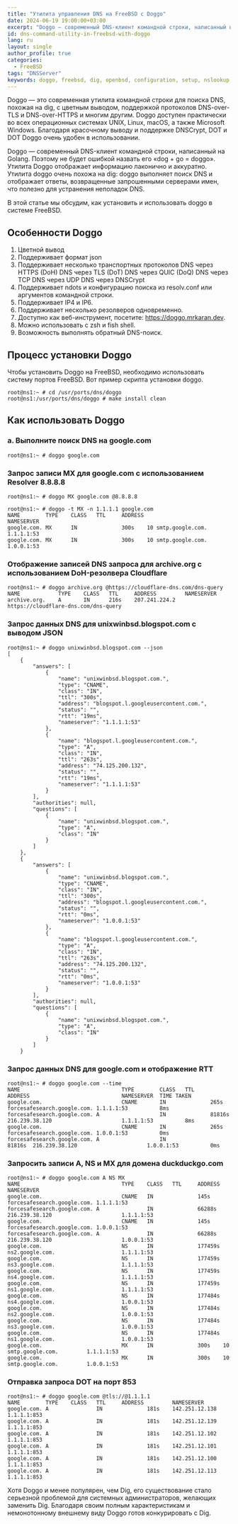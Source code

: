 ```yaml
---
title: "Утилита управления DNS на FreeBSD с Doggo"
date: 2024-06-19 19:00:00+03:00
excerpt: "Doggo — современный DNS-клиент командной строки, написанный на Golang. Поэтому не будет ошибкой назвать его «dog + go = doggo»."
id: dns-command-utility-in-freebsd-with-doggo
lang: ru
layout: single
author_profile: true
categories:
  - FreeBSD
tags: "DNSServer"
keywords: doggo, freebsd, dig, openbsd, configuration, setup, nslookup, command
---
```


Doggo — это современная утилита командной строки для поиска DNS, похожая на dig, с цветным выводом, поддержкой протоколов DNS-over-TLS и DNS-over-HTTPS и многим другим. Doggo доступен практически во всех операционных системах UNIX, Linux, macOS, а также Microsoft Windows. Благодаря красочному выводу и поддержке DNSCrypt, DOT и DOT Doggo очень удобен в использовании.

Doggo — современный DNS-клиент командной строки, написанный на Golang. Поэтому не будет ошибкой назвать его «dog + go = doggo». Утилита Doggo отображает информацию лаконично и аккуратно. Утилита doggo очень похожа на dig: doggo выполняет поиск DNS и отображает ответы, возвращенные запрошенными серверами имен, что полезно для устранения неполадок DNS.

В этой статье мы обсудим, как установить и использовать doggo в системе FreeBSD.

## Особенности Doggo
1. Цветной вывод
2. Поддерживает формат json
3. Поддерживает несколько транспортных протоколов
DNS через HTTPS (DoH)
DNS через TLS (DoT)
DNS через QUIC (DoQ)
DNS через TCP
DNS через UDP
DNS через DNSCrypt
4. Поддерживает ndots и конфигурацию поиска из resolv.conf или аргументов командной строки.
5. Поддерживает IP4 и IP6.
6. Поддерживает несколько резолверов одновременно.
7. Доступно как веб-инструмент, посетите: https://doggo.mrkaran.dev.
8. Можно использовать с zsh и fish shell.
9. Возможность выполнять обратный DNS-поиск.

## Процесс установки Doggo
Чтобы установить Doggo на FreeBSD, необходимо использовать систему портов FreeBSD. Вот пример скрипта установки doggo.

```
root@ns1:~ # cd /usr/ports/dns/doggo
root@ns1:/usr/ports/dns/doggo # make install clean
```

## Как использовать Doggo
### а. Выполните поиск DNS на google.com

```
root@ns1:~ # doggo google.com
```

### Запрос записи MX для google.com с использованием Resolver 8.8.8.8

```
root@ns1:~ # doggo MX google.com @8.8.8.8
```
```
root@ns1:~ # doggo -t MX -n 1.1.1.1 google.com
NAME       	TYPE	CLASS	TTL 	ADDRESS            	        NAMESERVER 
google.com.	MX  	IN   	        300s	10 smtp.google.com.	1.1.1.1:53	
google.com.	MX  	IN   	        300s	10 smtp.google.com.	1.0.0.1:53
```

### Отображение записей DNS запроса для archive.org с использованием DoH-резолвера Cloudflare

```
root@ns1:~ # doggo archive.org @https://cloudflare-dns.com/dns-query 
NAME        	TYPE	CLASS	TTL 	ADDRESS      	NAMESERVER                           
archive.org.	A   	IN   	216s	207.241.224.2	https://cloudflare-dns.com/dns-query
```

### Запрос данных DNS для unixwinbsd.blogspot.com с выводом JSON

```
root@ns1:~ # doggo unixwinbsd.blogspot.com --json
[
    {
        "answers": [
            {
                "name": "unixwinbsd.blogspot.com.",
                "type": "CNAME",
                "class": "IN",
                "ttl": "300s",
                "address": "blogspot.l.googleusercontent.com.",
                "status": "",
                "rtt": "19ms",
                "nameserver": "1.1.1.1:53"
            },
            {
                "name": "blogspot.l.googleusercontent.com.",
                "type": "A",
                "class": "IN",
                "ttl": "263s",
                "address": "74.125.200.132",
                "status": "",
                "rtt": "19ms",
                "nameserver": "1.1.1.1:53"
            }
        ],
        "authorities": null,
        "questions": [
            {
                "name": "unixwinbsd.blogspot.com.",
                "type": "A",
                "class": "IN"
            }
        ]
    },
    {
        "answers": [
            {
                "name": "unixwinbsd.blogspot.com.",
                "type": "CNAME",
                "class": "IN",
                "ttl": "300s",
                "address": "blogspot.l.googleusercontent.com.",
                "status": "",
                "rtt": "0ms",
                "nameserver": "1.0.0.1:53"
            },
            {
                "name": "blogspot.l.googleusercontent.com.",
                "type": "A",
                "class": "IN",
                "ttl": "263s",
                "address": "74.125.200.132",
                "status": "",
                "rtt": "0ms",
                "nameserver": "1.0.0.1:53"
            }
        ],
        "authorities": null,
        "questions": [
            {
                "name": "unixwinbsd.blogspot.com.",
                "type": "A",
                "class": "IN"
            }
        ]
    }
```

### Запрос данных DNS для google.com и отображение RTT

```
root@ns1:~ # doggo google.com --time
NAME                       	        TYPE 	    CLASS	TTL   	ADDRESS                    	        NAMESERVER	TIME TAKEN 
google.com.                	        CNAME	    IN   	        265s  	forcesafesearch.google.com.	1.1.1.1:53	        8ms       	
forcesafesearch.google.com.	A    	            IN   	        81816s	216.239.38.120             	        1.1.1.1:53	        8ms       	
google.com.                	        CNAME	    IN   	        265s  	forcesafesearch.google.com.	1.0.0.1:53	        0ms       	    
forcesafesearch.google.com.	A    	            IN       	        81816s	216.239.38.120             	        1.0.0.1:53	        0ms
```

### Запросить записи A, NS и MX для домена duckduckgo.com

```
root@ns1:~ # doggo google.com A NS MX
NAME                       	        TYPE 	CLASS	TTL    	ADDRESS                    	        NAMESERVER 
google.com.                	        CNAME	IN   	        145s   	forcesafesearch.google.com.	1.1.1.1:53	
forcesafesearch.google.com.	A    	        IN   	        66288s 	216.239.38.120             	        1.1.1.1:53	
google.com.                	        CNAME	IN   	        145s   	forcesafesearch.google.com.	1.0.0.1:53	
forcesafesearch.google.com.	A    	        IN   	        66288s 	216.239.38.120             	        1.0.0.1:53	
google.com.                	        NS   	IN   	        177459s	ns2.google.com.            	        1.1.1.1:53	
google.com.                	        NS   	IN   	        177459s	ns3.google.com.            	        1.1.1.1:53	
google.com.                	        NS   	IN   	        177459s	ns4.google.com.            	        1.1.1.1:53	
google.com.                	        NS   	IN   	        177459s	ns1.google.com.            	        1.1.1.1:53	
google.com.                	        NS   	IN   	        177484s	ns4.google.com.            	        1.0.0.1:53	
google.com.                	        NS   	IN   	        177484s	ns2.google.com.            	        1.0.0.1:53	
google.com.                	        NS   	IN   	        177484s	ns3.google.com.            	        1.0.0.1:53	
google.com.                	        NS   	IN   	        177484s	ns1.google.com.            	        1.0.0.1:53	
google.com.                	        MX   	IN   	        300s   	10 smtp.google.com.        	1.1.1.1:53	
google.com.                	        MX   	IN   	        300s   	10 smtp.google.com.        	1.0.0.1:53
```

### Отправка запроса DOT на порт 853

```
root@ns1:~ # doggo google.com @tls://@1.1.1.1
NAME       	TYPE	CLASS	TTL 	ADDRESS       	NAMESERVER  
google.com.	A   	        IN   	        181s	142.251.12.138	1.1.1.1:853	
google.com.	A   	        IN   	        181s	142.251.12.139	1.1.1.1:853	
google.com.	A   	        IN   	        181s	142.251.12.102	1.1.1.1:853	
google.com.	A   	        IN   	        181s	142.251.12.101	1.1.1.1:853	
google.com.	A   	        IN           	181s	142.251.12.100	1.1.1.1:853	
google.com.	A   	        IN   	        181s	142.251.12.113	1.1.1.1:853
```

Хотя Doggo и менее популярен, чем Dig, его существование стало серьезной проблемой для системных администраторов, желающих заменить Dig. Благодаря своим полным характеристикам и немонотонному внешнему виду Doggo готов конкурировать с Dig.

